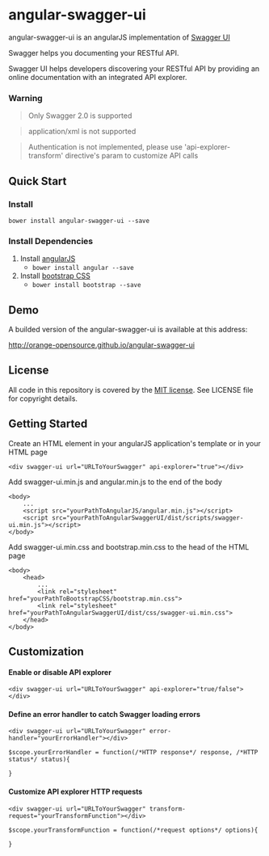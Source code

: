 # angular-swagger-ui

angular-swagger-ui is an angularJS implementation of [Swagger UI](http://swagger.io)

Swagger helps you documenting your RESTful API.

Swagger UI helps developers discovering your RESTful API by providing an online documentation with an integrated API explorer.

### Warning 
> Only Swagger 2.0 is supported

> application/xml is not supported

> Authentication is not implemented, please use 'api-explorer-transform' directive's param to customize API calls

## Quick Start

### Install

`bower install angular-swagger-ui --save`

### Install Dependencies

1. Install [angularJS](https://angularjs.org)
	* `bower install angular --save`
2. Install [bootstrap CSS](http://getbootstrap.com)
    * `bower install bootstrap --save`

## Demo

A builded version of the angular-swagger-ui is available at this address:

http://orange-opensource.github.io/angular-swagger-ui

## License

All code in this repository is covered by the [MIT license](http://opensource.org/licenses/MIT).
See LICENSE file for copyright details.

## Getting Started

Create an HTML element in your angularJS application's template or in your HTML page
```
<div swagger-ui url="URLToYourSwagger" api-explorer="true"></div>
```
Add swagger-ui.min.js and angular.min.js to the end of the body
```
<body>
 	...
 	<script src="yourPathToAngularJS/angular.min.js"></script>
 	<script src="yourPathToAngularSwaggerUI/dist/scripts/swagger-ui.min.js"></script>
</body>
```
Add swagger-ui.min.css and bootstrap.min.css to the head of the HTML page
```
<body>
	<head>
		...
		<link rel="stylesheet" href="yourPathToBootstrapCSS/bootstrap.min.css">
		<link rel="stylesheet" href="yourPathToAngularSwaggerUI/dist/css/swagger-ui.min.css">
  	</head>
</body>
```
## Customization

#### Enable or disable API explorer
```
<div swagger-ui url="URLToYourSwagger" api-explorer="true/false"></div>
```

#### Define an error handler to catch Swagger loading errors
```
<div swagger-ui url="URLToYourSwagger" error-handler="yourErrorHandler"></div>
```
```
$scope.yourErrorHandler = function(/*HTTP response*/ response, /*HTTP status*/ status){
	
}
```

#### Customize API explorer HTTP requests
```
<div swagger-ui url="URLToYourSwagger" transform-request="yourTransformFunction"></div>
```
```
$scope.yourTransformFunction = function(/*request options*/ options){
	
}
```
